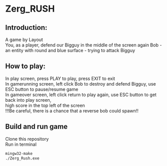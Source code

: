 # Zerg_RUSH

## Introduction: <br />
A game by Layout <br />
You, as a player, defend our Bigguy in the middle of the screen again Bob - an entity with round and blue surface - trying to attack Bigguy<br/>
## How to play: <br />
In play screen, press PLAY to play, press EXIT to exit <br />
In gamerunning screen, left click Bob to destroy and defend Bigguy, use ESC button to pause/resume game<br />
In gameover screen, left click return to play again, use ESC button to get back into play screen, <br />
high score in the top left of the screen <br />
!!!Be careful, there is a chance that a reverse bob could spawn!!
## Build and run game
Clone this repository <br />
Run in terminal

```sh
mingw32-make
./Zerg_Rush.exe
```
